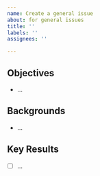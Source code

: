 ```yaml
---
name: Create a general issue
about: for general issues
title: ''
labels: ''
assignees: ''

---
```


## Objectives
- ...
## Backgrounds
- ...
## Key Results
- [ ] ...
